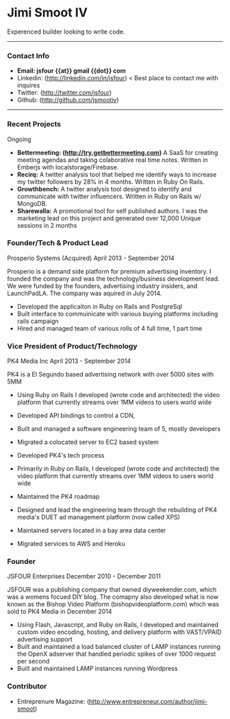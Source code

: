 # Jimi Smoot IV 
Experenced builder looking to write code.

---
### Contact Info
- **Email: jsfour {{at}} gmail {{dot}} com**
- Linkedin: (http://linkedin.com/in/jsfour) < Best place to contact me with inquires
- Twitter: (http://twitter.com/jsfour)
- Github: (http://github.com/jsmootiv)

---

### Recent Projects
Ongoing
- **Bettermeeting: (http://try.getbettermeeting.com)** A SaaS for creating meeting agendas and taking colaborative real time notes. Written in Emberjs with localstorage/Firebase.
- **Recirq:** A twitter analysis tool that helped me identify ways to increase my twitter followers by 28% in 4 months. Written in Ruby On Rails.
- **Growthbench:** A twitter analysis tool designed to identify and communicate with twitter influencers. Written in Ruby on Rails w/ MongoDB.
- **Sharewalla:** A promotional tool for self published authors. I was the marketing lead on this project and generated over 12,000 Unique sessions in 2 months

### Founder/Tech & Product Lead
Prosperio Systems (Acquired)
April 2013 - September 2014

Prosperio is a demand side platform for premium advertising inventory. I founded the company and was the technology/business development lead. We were funded by the founders, advertising industry insiders, and LaunchPadLA. The company was aquired in July 2014.

- Developed the applicaiton in Ruby on Rails and PostgreSql
- Built interface to commuinicate with various buying platforms including rails campaign
- Hired and managed team of various rolls of 4 full time, 1 part time 


### Vice President of Product/Technology
PK4 Media Inc
April 2013 - September 2014

PK4 is a El Segundo based advertising network with over 5000 sites with 5MM 

- Using Ruby on Rails I developed (wrote code and architected) the video platform that currently streams over 1MM videos to users world wide
- Developed API bindings to control a CDN, 
- Built and managed a software engineering team of 5, mostly developers
- Migrated a colocated server to EC2 based system
- Developed PK4's tech process


- Primarily in Ruby on Rails, I developed (wrote code and architected) the video platform that currently streams over 1MM videos to users world wide
- Maintained the PK4 roadmap
- Designed and lead the engineering team through the rebuilding of PK4 media's DUET ad management platform (now called XPS)
- Maintained servers located in a bay area data center
- Migrated services to AWS and Heroku



### Founder
JSFOUR Enterprises
December 2010 - December 2011

JSFOUR was a publishing company that owned diyweekender.com, which was a womens focued DIY blog. The comapny also developed what is now known as the Bishop Video Platform (bishopvideoplatform.com) which was sold to PK4 Media in December 2014
  
- Using Flash, Javascript, and Ruby on Rails, I developed and maintained custom video encoding, hosting, and delivery platform with VAST/VPAID advertising support
- Built and maintained a load balanced cluster of LAMP instances running the OpenX adserver that handled periodic spikes of over 1000 request per second
- Built and maintained LAMP instances running Wordpress

### Contributor 
- Entreprenure Magazine: (http://www.entrepreneur.com/author/jimi-smoot)